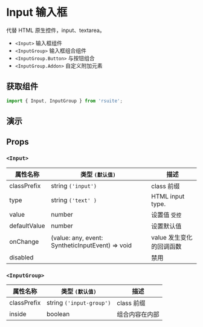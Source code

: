 # Input 输入框 [<i class="icon icon-edit2" ></i>](https://github.com/rsuite/rsuite.github.io/blob/master/src/components/input/index.md)

代替 HTML 原生控件，input、textarea。

* `<Input>` 输入框组件
* `<InputGroup>` 输入框组合组件
* `<InputGroup.Button>` 与按钮组合
* `<InputGroup.Addon>` 自定义附加元素

## 获取组件

```js
import { Input, InputGroup } from 'rsuite';
```

## 演示

<!--{demo}-->

## Props

### `<Input>`

| 属性名称     | 类型 `(默认值)`                                                    | 描述                     |
| ------------ | ------------------------------------------------------------------ | ------------------------ |
| classPrefix  | string `('input')`                                                 | class 前缀               |
| type         | string `('text' )`                                                 | HTML input type.         |
| value        | number                                                             | 设置值 `受控`            |
| defaultValue | number                                                             | 设置默认值               |
| onChange     | (value: any, event: SyntheticInputEvent<HTMLInputElement>) => void | value 发生变化的回调函数 |
| disabled     |                                                                    | 禁用                     |

### `<InputGroup>`

| 属性名称    | 类型 `(默认值)`          | 描述           |
| ----------- | ------------------------ | -------------- |
| classPrefix | string `('input-group')` | class 前缀     |
| inside      | boolean                  | 组合内容在内部 |

